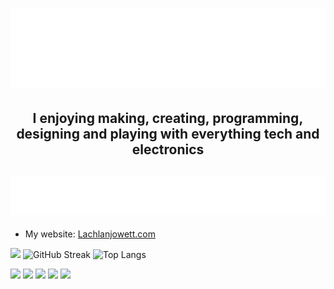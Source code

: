 # ![](./Header.svg)

## <p align=center>**I enjoying making, creating, programming, designing and playing with everything tech and electronics**</p>

## ![](./Links.svg)
- My website: [Lachlanjowett.com](https://Lachlanjowett.com)

![](https://github-readme-stats.vercel.app/api?username=lochyj&theme=dark)
![GitHub Streak](http://github-readme-streak-stats.herokuapp.com?user=lochyj&theme=dark&background=000000)
![Top Langs](https://github-readme-stats.vercel.app/api/top-langs/?username=lochyj&layout=compact&theme=vision-friendly-dark)

[![](https://raw.githubusercontent.com/lochyj/cards/master/profile-summary-card-output/github_dark/0-profile-details.svg)](https://github.com/vn7n24fzkq/github-profile-summary-cards)
[![](https://raw.githubusercontent.com/lochyj/cards/master/profile-summary-card-output/github_dark/1-repos-per-language.svg)](https://github.com/vn7n24fzkq/github-profile-summary-cards) [![](https://raw.githubusercontent.com/lochyj/cards/master/profile-summary-card-output/github_dark/2-most-commit-language.svg)](https://github.com/vn7n24fzkq/github-profile-summary-cards)
[![](https://raw.githubusercontent.com/lochyj/cards/master/profile-summary-card-output/github_dark/3-stats.svg)](https://github.com/vn7n24fzkq/github-profile-summary-cards) [![](https://raw.githubusercontent.com/lochyj/cards/master/profile-summary-card-output/github_dark/4-productive-time.svg)](https://github.com/vn7n24fzkq/github-profile-summary-cards)
